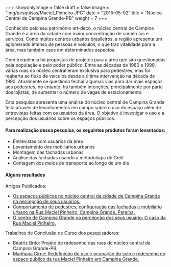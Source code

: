 +++
showonlyimage = false
draft = false
image = "img/pesquisas/Maciel_Pinheiro.JPG"
date = "2015-05-02"
title = "Núcleo Central de Campina Grande-PB"
weight = 7
+++

Conhecido pelo seu patrimônio art-decó, o núcleo central de Campina Grande é a área da cidade com maior concentração de comércios e serviços. Como muitos centros urbanos brasileiros, a região apresenta um aglomerado intenso de pessoas e veículos, o que traz vitalidade para a área, mas também caos em determinados aspectos.
<!--more-->

Com frequência há propostas de projetos para a área que são questionadas pela população e pelo poder público. Entre as décadas de 1980 e 1990, várias ruas do núcleo central eram exclusiva para pedestres, mas foi reaberta ao fluxo de veículos desde a última intervenção na década de 1990. Atualmente se questiona fechar algumas vias para dar mais espaços aos pedestres, no entanto, há também intenções, principalmente por parte dos lojistas, de aumentar o número de vagas de estacionamento.

Esta pesquisa apresenta uma análise do núcleo central de Campina Grande feita através de levantamentos em campo sobre o uso do espaço além de entrevistas feitas com os usuários da área. O objetivo é investigar o uso e a percepção dos usuários sobre os espaços públicos.

#### Para realização dessa pesquisa, os seguintes produtos foram levantados:
* Entrevistas com usuários da área
* Levantamento dos mobiliários urbanos
* Montagem das fachadas urbanas
* Análise das fachadas usando a metodologia de Gehl
* Contagem dos meios de transporte ao longo de um dia

#### Alguns resultados
 Artigos Publicados:
* [Os espaços públicos no núcleo central da cidade de Campina Grande na percepção de seus usuários.](../../pdf/Tema_percepcao_espacos_publicos.pdf)
* [Comportamento de pedestres, configuração das fachadas e mobiliário urbano na Rua Maciel Pinheiro, Campina Grande, Paraíba.](../../pdf/Artigo_comportamento_maciel_pinheiro.pdf)
* [O centro de Campina Grande na percepção dos seus usuário: O caso da Rua Maciel Pinheiro.](../../pdf/Artigo_percepcao_maciel_pinheiro.pdf)

Trabalhos de Conclusão de Curso dos pesquisadores:
* Beatriz Brito: Projeto de redesenho das ruas do núcleo central de Campina Grande-PB.
* [Marihana Cirne: Redefinição do uso e ocupação do solo e redesenho do espaço público da rua Maciel Pinheiro em Campina Grande.](../../pdf/TCC_Marihana_Cirne.pdf)
